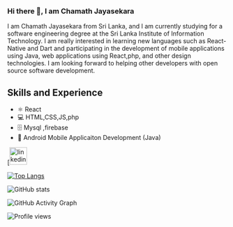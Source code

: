 ### Hi there 👋, I am Chamath Jayasekara
I am Chamath Jayasekara from Sri Lanka, and I am currently studying for a software engineering degree at the Sri Lanka Institute of Information Technology. I am really interested in learning new languages such as React-Native and Dart and participating in the development of mobile applications using Java, web applications using React,php, and other design technologies. I am looking forward to helping other developers with open source software development.

## Skills and Experience
* ⚛️ React
* 💻 HTML,CSS,JS,php
* 🗄️ Mysql ,firebase
* 📱 Android Mobile Applicaiton Development (Java) 


[[<img src='https://cdn.jsdelivr.net/npm/simple-icons@3.0.1/icons/linkedin.svg' alt='linkedin' height='40'>](https://www.linkedin.com/in/https://www.linkedin.com/in/chamath-jayasekara-1b372a1a3/)  

[![Top Langs](https://github-readme-stats.vercel.app/api/top-langs/?username=chamathjayasekara99)](https://github.com/anuraghazra/github-readme-stats)

![GitHub stats](https://github-readme-stats.vercel.app/api?username=chamathjayasekara99&show_icons=true&count_private=true&theme=synthwave)  

![GitHub Activity Graph](https://activity-graph.herokuapp.com/graph?username=chamathjayasekara99)  

![Profile views](https://gpvc.arturio.dev/chamathjayasekara99)  





